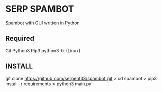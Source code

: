 # SERP SPAMBOT
Spambot with GUI written in Python

## Required 
Git
Python3
Pip3
python3-tk (Linux)

## INSTALL
git clone https://github.com/serpent33/spambot.git >
cd spambot >
pip3 install -r requirements >
python3 main.py


